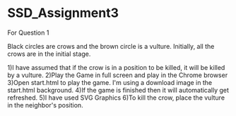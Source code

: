 # SSD_Assignment3

For Question 1

Black circles are crows and the brown circle is a vulture.
Initially, all the crows are in the initial stage.


1)I have assumed that if the crow is in a position to be killed, it will be  killed by a vulture.
2)Play the Game in full screen and play in the Chrome browser
3)Open start.html to play the game. I'm using a download image in the start.html background.
4)If the game is finished then it will automatically get refreshed.
5)I have used SVG Graphics 
6)To kill the crow, place the vulture in the neighbor's position.
